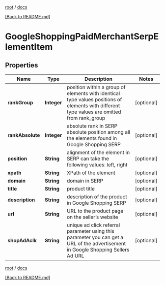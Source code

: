 [root](./../ "root") / [docs](./ "docs")

[[Back to README.md]](./../README.md "[Back to README.md]")

# GoogleShoppingPaidMerchantSerpElementItem

## Properties

| Name | Type | Description | Notes |
|------------ | ------------- | ------------- | -------------|
|**rankGroup** | **Integer** | position within a group of elements with identical type values positions of elements with different type values are omitted from rank_group |  [optional] |
|**rankAbsolute** | **Integer** | absolute rank in SERP absolute position among all the elements found in Google Shopping SERP |  [optional] |
|**position** | **String** | alignment of the element in SERP can take the following values: left, right |  [optional] |
|**xpath** | **String** | XPath of the element |  [optional] |
|**domain** | **String** | domain in SERP |  [optional] |
|**title** | **String** | product title |  [optional] |
|**description** | **String** | description of the product in Google Shopping SERP |  [optional] |
|**url** | **String** | URL to the product page on the seller’s website |  [optional] |
|**shopAdAclk** | **String** | unique ad click referral parameter using this parameter you can get a URL of the advertisement in Google Shopping Sellers Ad URL |  [optional] |

[root](./../ "root") / [docs](./ "docs")

[[Back to README.md]](./../README.md "[Back to README.md]")